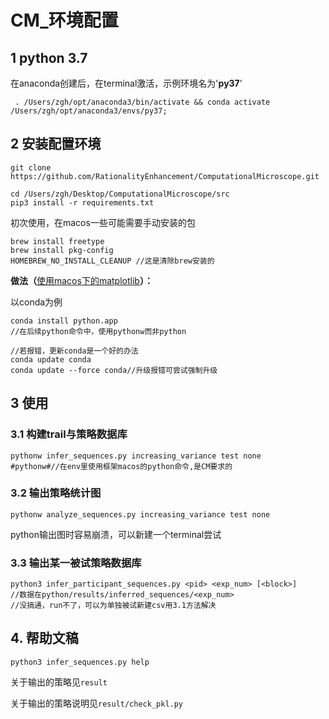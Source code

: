 # CM\_环境配置

## 1 python 3.7

在anaconda创建后，在terminal激活，示例环境名为'**py37**'

```auto
 . /Users/zgh/opt/anaconda3/bin/activate && conda activate /Users/zgh/opt/anaconda3/envs/py37;
```

## 2 安装配置环境

```auto
git clone https://github.com/RationalityEnhancement/ComputationalMicroscope.git
```

```auto
cd /Users/zgh/Desktop/ComputationalMicroscope/src
pip3 install -r requirements.txt
```

初次使用，在macos一些可能需要手动安装的包

```auto
brew install freetype
brew install pkg-config
HOMEBREW_NO_INSTALL_CLEANUP //这是清除brew安装的
```

[](null)

**做法（**[使用macos下的matplotlib](https://matplotlib.org/2.2.2/faq/osx_framework.html#pythonhome-function)**）：**

以conda为例

```auto
conda install python.app
//在后续python命令中，使用pythonw而非python

//若报错，更新conda是一个好的办法
conda update conda
conda update --force conda//升级报错可尝试强制升级
```

## 3 使用

### 3\.1 构建trail与策略数据库

```auto
pythonw infer_sequences.py increasing_variance test none
#pythonw#//在env里使用框架macos的python命令,是CM要求的
```

### 3\.2 输出策略统计图

```auto
pythonw analyze_sequences.py increasing_variance test none
```

python输出图时容易崩溃，可以新建一个terminal尝试

### 3\.3 输出某一被试策略数据库

```auto
python3 infer_participant_sequences.py <pid> <exp_num> [<block>]
//数据在python/results/inferred_sequences/<exp_num>
//没搞通，run不了，可以为单独被试新建csv用3.1方法解决
```

## 4\. 帮助文稿

```auto
python3 infer_sequences.py help
```

关于输出的策略见`result`

关于输出的策略说明见`result/check_pkl.py`
